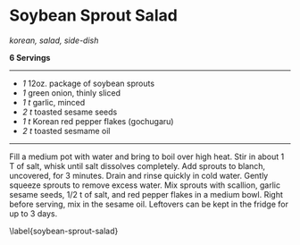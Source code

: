 # Soybean Sprout Salad

*korean, salad, side-dish*

**6 Servings**

---

- *1* 12oz. package of soybean sprouts
- *1* green onion, thinly sliced
- *1 t* garlic, minced
- *2 t* toasted sesame seeds
- *1 t* Korean red pepper flakes (gochugaru)
- *2 t* toasted sesmame oil
---

Fill a medium pot with water and bring to boil over high heat. Stir in about 1 T
of salt, whisk until salt dissolves completely. Add sprouts to blanch,
uncovered, for 3 minutes. Drain and rinse quickly in cold water. Gently squeeze
sprouts to remove excess water. Mix sprouts with scallion, garlic sesame seeds,
1/2 t of salt, and red pepper flakes in a medium bowl. Right before serving, mix
in the sesame oil. Leftovers can be kept in the fridge for up to 3 days.

\label{soybean-sprout-salad}
